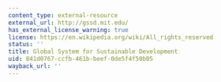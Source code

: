 ```yaml
---
content_type: external-resource
external_url: http://gssd.mit.edu/
has_external_license_warning: true
license: https://en.wikipedia.org/wiki/All_rights_reserved
status: ''
title: Global System for Sustainable Development
uid: 841d0767-ccfb-461b-beef-0de5f4f50b05
wayback_url: ''
---
```

